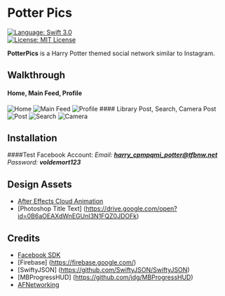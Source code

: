 # Potter Pics

[![Language: Swift 3.0](https://img.shields.io/badge/swift-3.0-orange.svg?style=flat)](https://developer.apple.com/swift)  
[![License: MIT License](https://img.shields.io/github/license/mashape/apistatus.svg)](https://opensource.org/licenses/MIT)

**PotterPics** is a Harry Potter themed social network similar to Instagram.

## Walkthrough
#### Home, Main Feed, Profile
<img src='http://i.imgur.com/QBV9PRg.gif' title='Home' alt='Home'/>
<img src='http://i.imgur.com/RW69LiJ.gif' title='Main Feed' alt='Main Feed'/>
<img src='http://i.imgur.com/6Stnwns.gif' title='Profile' alt='Profile'/>
#### Library Post, Search, Camera Post
<img src='http://i.imgur.com/HE6sM7w.gif' title='Post' alt='Post'/>
<img src='http://i.imgur.com/geqrxUd.gif' title='Search' alt='Search'/>
<img src='http://i.imgur.com/4KXfHl3.gif' title='Camera' alt='Camera'/>

## Installation
####Test Facebook Account:
<i>Email: **harry_cpmpqmi_potter@tfbnw.net** <br>
Password: <b>voldemort123</b></i> <br>

## Design Assets
- [After Effects Cloud Animation](https://drive.google.com/open?id=0B6aOEAXdWnEGanFLS3JORmNDWDA)
- [Photoshop Title Text] (https://drive.google.com/open?id=0B6aOEAXdWnEGUnI3N1FQZ0JDOFk)

## Credits
- [Facebook SDK](https://developers.facebook.com/docs/ios/)
- [Firebase] (https://firebase.google.com/)
- [SwiftyJSON] (https://github.com/SwiftyJSON/SwiftyJSON)
- [MBProgressHUD] (https://github.com/jdg/MBProgressHUD)
- [AFNetworking](https://github.com/AFNetworking/AFNetworking)